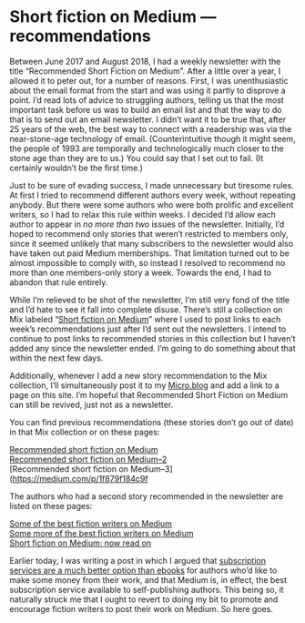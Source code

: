 # Short fiction on Medium — recommendations

Between June 2017 and August 2018, I had a weekly newsletter with the title “Recommended Short Fiction on Medium”. After a little over a year, I allowed it to peter out, for a number of reasons. First, I was unenthusiastic about the email format from the start and was using it partly to disprove a point. I’d read lots of advice to struggling authors, telling us that the most important task before us was to build an email list and that the way to do that is to send out an email newsletter. I didn’t want it to be true that, after 25 years of the web, the best way to connect with a readership was via the near-stone-age technology of email. (Counterintuitive though it might seem, the people of 1993 are temporally and technologically much closer to the stone age than they are to us.) You could say that I set out to fail. (It certainly wouldn’t be the first time.)

Just to be sure of evading success, I made unnecessary but tiresome rules. At first I tried to recommend different authors every week, without repeating anybody. But there were some authors who were both prolific and excellent writers, so I had to relax this rule within weeks. I decided I’d allow each author to appear in _no more than two_ issues of the newsletter. Initially, I’d hoped to recommend only stories that weren’t restricted to members only, since it seemed unlikely that many subscribers to the newsletter would also have taken out paid Medium memberships. That limitation turned out to be almost impossible to comply with, so instead I resolved to recommend no more than one members-only story a week. Towards the end, I had to abandon that rule entirely.

While I’m relieved to be shot of the newsletter, I’m still very fond of the title and I’d hate to see it fall into complete disuse. There’s still a collection on Mix labeled “[Short fiction on Medium](https://mix.com/artkavanagh/short-fiction-on-medium)” where I used to post links to each week’s recommendations just after I’d sent out the newsletters. I intend to continue to post links to recommended stories in this collection but I haven’t added any since the newsletter ended. I’m going to do something about that within the next few days.

Additionally, whenever I add a new story recommendation to the Mix collection, I’ll simultaneously post it to my [Micro.blog](https://micro.blog/artkavanagh) and add a link to a page on this site. I’m hopeful that Recommended Short Fiction on Medium can still be revived, just not as a newsletter.

You can find previous recommendations (these stories don’t go out of date) in that Mix collection or on these pages:

[Recommended short fiction on Medium](https://medium.com/p/620892c22019)   
[Recommended short fiction on Medium–2](https://medium.com/p/677f60772439)  
[Recommended short fiction on Medium–3](https://medium.com/p/1f879f184c9f

The authors who had a second story recommended in the newsletter are listed on these pages: 

[Some of the best fiction writers on Medium](https://medium.com/p/9555e2118914)  
[Some more of the best fiction writers on Medium](https://medium.com/p/5546998a5a19)   
[Short fiction on Medium: now read on](https://medium.com/p/6cddd43dfee1)

Earlier today, I was writing a post in which I argued that [subscription services are a much better option than ebooks](https://www.artkavanagh.ie/ebooks-subscription) for authors who’d like to make some money from their work, and that Medium is, in effect, the best subscription service available to self-publishing authors. This being so, it naturally struck me that I ought to revert to doing my bit to promote and encourage fiction writers to post their work on Medium. So here goes. 
